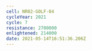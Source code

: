 ```yaml
---
cell: NR02-GOLF-04
cycleYear: 2021
cycle: 7
resistance: 2700000
enlightened: 214000
date: 2021-05-14T16:51:36.206Z
---
```


